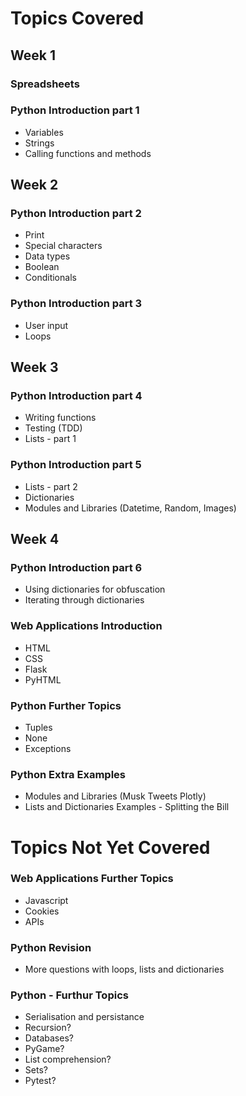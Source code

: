 # Topics Covered

## Week 1

### Spreadsheets

### Python Introduction part 1
* Variables
* Strings
* Calling functions and methods

## Week 2

### Python Introduction part 2
* Print
* Special characters
* Data types
* Boolean
* Conditionals

### Python Introduction part 3
* User input
* Loops

## Week 3

### Python Introduction part 4
* Writing functions
* Testing (TDD)
* Lists - part 1

### Python Introduction part 5
* Lists - part 2
* Dictionaries
* Modules and Libraries (Datetime, Random, Images)

## Week 4

### Python Introduction part 6
* Using dictionaries for obfuscation
* Iterating through dictionaries

### Web Applications Introduction
* HTML
* CSS
* Flask
* PyHTML

### Python Further Topics
* Tuples
* None
* Exceptions

### Python Extra Examples
* Modules and Libraries (Musk Tweets Plotly)
* Lists and Dictionaries Examples - Splitting the Bill

# Topics Not Yet Covered

### Web Applications Further Topics
* Javascript
* Cookies
* APIs

### Python Revision
* More questions with loops, lists and dictionaries


### Python - Furthur Topics

* Serialisation and persistance
* Recursion?
* Databases?
* PyGame?
* List comprehension?
* Sets?
* Pytest?


